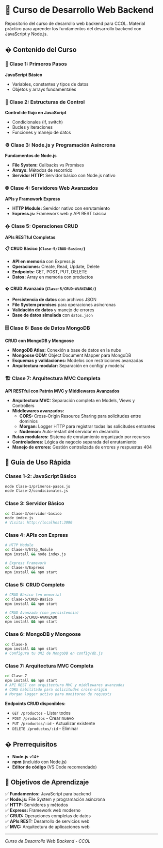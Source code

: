 # 🚀 Curso de Desarrollo Web Backend

Repositorio del curso de desarrollo web backend para CCOL. Material práctico para aprender los fundamentos del desarrollo backend con JavaScript y Node.js.

## � Contenido del Curso

### 📝 Clase 1: Primeros Pasos
**JavaScript Básico**
- Variables, constantes y tipos de datos
- Objetos y arrays fundamentales

### 🔄 Clase 2: Estructuras de Control
**Control de flujo en JavaScript**
- Condicionales (if, switch)
- Bucles y iteraciones
- Funciones y manejo de datos

### ⚙️ Clase 3: Node.js y Programación Asíncrona
**Fundamentos de Node.js**
- **File System:** Callbacks vs Promises
- **Arrays:** Métodos de recorrido
- **Servidor HTTP:** Servidor básico con Node.js nativo

### 🌐 Clase 4: Servidores Web Avanzados
**APIs y Framework Express**
- **HTTP Module:** Servidor nativo con enrutamiento
- **Express.js:** Framework web y API REST básica

### � Clase 5: Operaciones CRUD
**APIs RESTful Completas**

#### 📋 CRUD Básico (`Clase-5/CRUD-Basico/`)
- **API en memoria** con Express.js
- **Operaciones:** Create, Read, Update, Delete
- **Endpoints:** GET, POST, PUT, DELETE
- **Datos:** Array en memoria con productos

#### � CRUD Avanzado (`Clase-5/CRUD-AVANZADO/`)
- **Persistencia de datos** con archivos JSON
- **File System promises** para operaciones asíncronas
- **Validación de datos** y manejo de errores
- **Base de datos simulada** con `datos.json`

### 🗄️ Clase 6: Base de Datos MongoDB
**CRUD con MongoDB y Mongoose**
- **MongoDB Atlas:** Conexión a base de datos en la nube
- **Mongoose ODM:** Object Document Mapper para MongoDB
- **Esquemas y validaciones:** Modelos con restricciones avanzadas
- **Arquitectura modular:** Separación en config/ y models/

### 🏗️ Clase 7: Arquitectura MVC Completa
**API RESTful con Patrón MVC y Middlewares Avanzados**
- **Arquitectura MVC:** Separación completa en Models, Views y Controllers
- **Middlewares avanzados:**
  - **CORS:** Cross-Origin Resource Sharing para solicitudes entre dominios
  - **Morgan:** Logger HTTP para registrar todas las solicitudes entrantes
  - **Nodemon:** Auto-restart del servidor en desarrollo
- **Rutas modulares:** Sistema de enrutamiento organizado por recursos
- **Controladores:** Lógica de negocio separada del enrutamiento
- **Manejo de errores:** Gestión centralizada de errores y respuestas 404

## 🚀 Guía de Uso Rápida

### Clases 1-2: JavaScript Básico
```bash
node Clase-1/primeros-pasos.js
node Clase-2/condicionales.js
```

### Clase 3: Servidor Básico
```bash
cd Clase-3/servidor-basico
node index.js
# Visita: http://localhost:3000
```

### Clase 4: APIs con Express
```bash
# HTTP Module
cd Clase-4/http_Module
npm install && node index.js

# Express Framework
cd Clase-4/Express
npm install && npm start
```

### Clase 5: CRUD Completo
```bash
# CRUD Básico (en memoria)
cd Clase-5/CRUD-Basico
npm install && npm start

# CRUD Avanzado (con persistencia)
cd Clase-5/CRUD-AVANZADO
npm install && npm start
```

### Clase 6: MongoDB y Mongoose
```bash
cd Clase-6
npm install && npm start
# Configura tu URI de MongoDB en config/db.js
```

### Clase 7: Arquitectura MVC Completa
```bash
cd Clase-7
npm install && npm start
# API REST con arquitectura MVC y middlewares avanzados
# CORS habilitado para solicitudes cross-origin
# Morgan logger activo para monitoreo de requests
```

**Endpoints CRUD disponibles:**
- `GET /productos` - Listar todos
- `POST /productos` - Crear nuevo
- `PUT /productos/:id` - Actualizar existente
- `DELETE /productos/:id` - Eliminar

## � Prerrequisitos

- **Node.js** v14+
- **npm** (incluido con Node.js)
- **Editor de código** (VS Code recomendado)

## 🎯 Objetivos de Aprendizaje

✅ **Fundamentos:** JavaScript para backend  
✅ **Node.js:** File System y programación asíncrona  
✅ **HTTP:** Servidores y métodos  
✅ **Express:** Framework web moderno  
✅ **CRUD:** Operaciones completas de datos  
✅ **APIs REST:** Desarrollo de servicios web  
✅ **MVC:** Arquitectura de aplicaciones web  

---
*Curso de Desarrollo Web Backend - CCOL*
